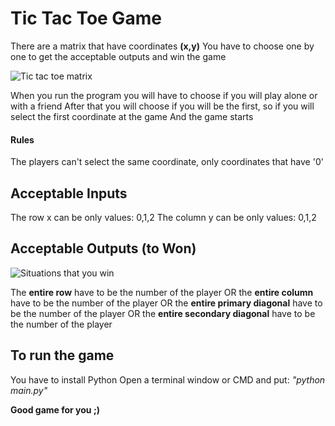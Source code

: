 # Tic Tac Toe Game

There are a matrix that have coordinates **(x,y)**
You have to choose one by one to get the acceptable outputs and win the game

![Tic tac toe matrix](https://geneticaebioquimica.files.wordpress.com/2016/06/ohe9qqo.png?w=676)

When you run the program you will have to choose if you will play alone or with a friend
After that you will choose if you will be the first, so if you will select the first coordinate at the game
And the game starts

#### Rules
The players can't select the same coordinate, only coordinates that have '0'

## Acceptable Inputs
The row x can be only values: 0,1,2
The column y can be only values: 0,1,2

## Acceptable Outputs (to Won)

![Situations that you win](https://upload.wikimedia.org/wikipedia/commons/thumb/0/05/Jdv.png/180px-Jdv.png)

The **entire row** have to be the number of the player 
OR the **entire column** have to be the number of the player
OR the **entire primary diagonal** have to be the number of the player
OR the **entire secondary diagonal** have to be the number of the player

## To run the game
You have to install Python
Open a terminal window or CMD and put: _"python main.py"_

**Good game for you ;)**